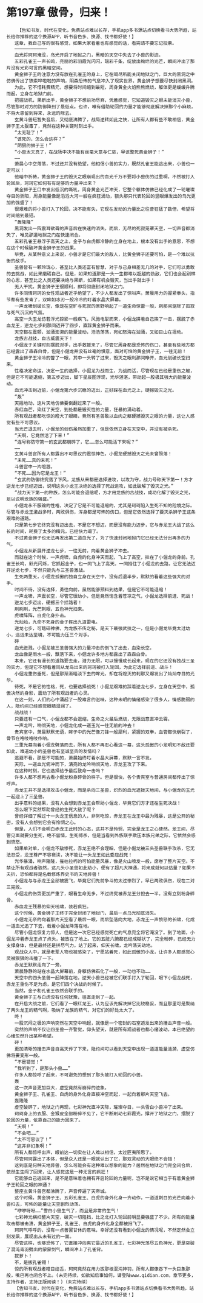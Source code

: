 # 第197章 傲骨，归来！
        【告知书友，时代在变化，免费站点难以长存，手机app多书源站点切换看书大势所趋，站长给你推荐的这个换源APP，听书音色多、换源、找书都好使！】
       这章，我自己写的很有感觉，如果大家看着也有感觉的话，看完请不要忘记投票。
       ————————————
       血光将珂珂淹没，乌光开启了地狱之门，黑暗的天空中失去了小兽的影迹。
       五彩孔雀王一声长鸣，亮丽的彩羽霞光闪闪，瑞彩千条，绽放出绚烂的光芒，瞬间冲出了那片没有光彩可言的黑暗空间。
       黄金狮子王的注意力没有放在孔雀王的身上，它在竭尽所能关闭地狱之门，巨大的黑洞之中仿佛传出了铁索哗啦啦的声响，阴森恐怖的气息冲入了现实世界，黄金狮子想要尽快封闭黑洞。
       为此，它不惜耗费精元，想要将时间缩到最短，周身黄金火焰熊熊燃烧，躯体更是缓缓升腾而起，立身在地狱门前。
       把握战机，果断出手，黄金狮子不想前功尽弃，凭着感觉，它知道毁灭之眼未能消灭小兽，尽管那时对方的防御降到了最低点。也许，唯有借助轮回的力量才能够彻底解决掉那个小麻烦，不将大患留到将来，永远的除去。
       玄黄斗兽短暂失音后，又彻底沸腾了，战局逆转如此之快，让所有人都有些不敢相信，黄金狮子王太狠毒了，竟然在这种关键时刻出手。
       “太无耻了！”
       “该死的，怎么会这样？”
       “阴狠的狮子王！”
       “小兽太天真了，在战场中决不能有丝毫大意与仁慈，早该整死黄金狮子！”
       ……
       萧晨心中空落落，不过还并没有绝望，他相信小兽的实力，既然孔雀王能逃出来，小兽也一定可以！
       他暗中祈祷，黄金狮子王的毁灭之眼崩现出的血光千万不要将小兽伤的过重啊，不然被打入轮回后，珂珂它如何有有足够的力量冲出来？
       黄金狮子王口中发出低沉的嘶吼，周身黄金光芒冲天，它整个躯体仿佛已经化成了一轮璀璨夺目的骄阳，周身能量像是滔滔大河一般在疯狂涌动，额头那只代表轮回的竖眼爆发出的乌光更加的强盛了！
       很艰难的将小兽打入了轮回，决不能有失，它现在发动的力量比之往昔狂猛了数倍，希望将时间缩到最短。
       “轰隆隆”
       黑洞发出一阵震耳欲聋的声音后在快速的消失。而后，无尽的死寂笼罩天空，一切声音都消失了，唯见那道地狱之门在快速闭合。
       五彩孔雀王悬浮于高天之上，金子与白虎都冷静的立身在地上，根本没有出手的意思，不想在这个时候破坏黄金狮子王的战果。
       毕竟，从某种意义上来说，小兽才是它们最大的敌人，比黄金狮子还要可怕，是一个难以抗衡的敌手。
       圣兽皆有一颗玲珑心，甚至比人类还富有智慧，对于与己身相差无几的对手，它们可以勇敢的去挑战，如此来磨砺自己。但是，如果知道那是一头一生都难以超越的劲敌，它们也会起别样的心思，甚至比之人类还要决绝与果断，如果有机会毁灭，当出手就出手！
       无人干扰，黄金狮子王很顺利，即将彻底封闭地狱之门。
       许多同情珂珂的女性观战者近乎绝望了，不少人都发出了惊叫声。萧晨用力的握紧拳头，指节都有些发青了，双眸如冰刃一般冷冷的盯着水晶大屏幕。
       一声龙啸划破长空，像是在空旷与死寂的原野响起了一道生命惊雷一般，刹那间驱除了孤寂与死气沉沉的气氛。
       高空一头玉龙仿若浮光掠影一般疾飞，风驰电掣而来，小倔龙拼着自己挨了一击，摆脱了赤血龙王，逆龙七步刹那间迈开了四步，直踩黄金狮子而来。
       天空都在震颤，汹涌澎湃的能量波动，浩浩荡荡，宛如怒海在汹涌，又如巨山在摇动。
       龙族古战技，自古威震天下！
       小倔龙于关键时刻摆脱对手，出手救援来了，尽管它周身都是恐怖的伤口，甚至有些地方都已经露出了森森白骨，但是小倔龙并没有丝毫的惧意，面对可怕的黄金狮子王，一往无前！
       黄金狮子王冷冷的瞥了一眼，其中一头转了过来，毁灭之眼刹那间睁开，血光划破长空扫来。
       性格决定命运，决定一生的选择，小倔龙为战而生，为战而活，尽管现在已经是重伤之躯，但是它不可能退缩，第五步迈出，脚下星辰图浮现，光华湛湛，带动起一股极其强大的能量波动。
       血光冲击到近前，小倔龙第六步沉稳的迈出，正好踩在血光之上，硬撼毁灭之光。
       “轰”
       天摇地动，这片天地仿佛要倒翻过来了一般。
       赤红血芒，染红了天空，到处都是毁灭性的力量，狂暴的涌动着。
       所有观战者都吃惊的瞪大了眼睛，竟然有圣兽敢以血肉之躯硬撼毁灭之眼的力量，这让人感觉有些不可思议。
       当光芒退去时，小倔龙的创伤虽然加重了，但是依然立身在天空中，并没有被杀死。
       “天啊，它竟然活了下来！”
       “连号称防守第一的玄武都崩碎了，它……怎么可能活下来呢？”
       ……
       玄黄斗兽宫所有人都露出不可思议的震惊神色，小倔龙硬撼毁灭之光未曾殒落！
       “未死……真的未死！”
       斗兽宫中一片喧嚣。
       “不死……因为它是龙王！”
       “玄武的防御终究落了下风，龙族从来都是选择进攻，以攻为守，战力号称天下第一！方才逆龙七步已经迈出，说明这头小龙王决绝的选择了死战进攻，如此破解了毁灭之光。”
       “战力天下第一的种族，怎么可能会退缩呢，方才用龙族的古战技，成功化解了毁灭之光，足以说明龙族的强盛。”
       小倔龙永不服输的性格，决定了它是不可能退缩的，尤其是珂珂陷入生死不知的险境之际。尽管与赤龙王激战多时，两败俱伤，浑身都是可怖的伤口，但是它依然选择了要灭杀狮子王这条艰难的道路。
       只是第七步它终究没有迈出去，不是它不想迈，而是没有能力迈步，它与赤龙王大战了这么长的时间，耗费了太多的精元，已经快力竭了。
       不过黄金狮子也无法再发出第二道血光了，为了快速封闭地狱门它已经无法分出再多的力气。
       小倔龙从新展开逆龙七步，一往无前，向着黄金狮子冲去。
       而就在这个时候，一声虎啸，白虎的化身冲天而起，飞上了高空，拦在了小倔龙的身前。孔雀王长鸣，彩光闪烁，它抓起金子，也一同飞上了高天。一同挡住了小倔龙的去路，让它无法迈开逆龙七步，不然只能先与三圣兽激战。
       生死两重天，小倔龙孤傲的独自立身在天空中，没有后退半步，默默的看着这些强大的对手。
       时间不待，没有选择，勇往向前，虽然能够预料到结果，但是它不可能退缩！
       一声龙啸，声震长空，尽管它很幼小，但是竟然饱含着苍凉之气，小倔龙选择前进、死战！
       逆龙七步迈出，硬撼三个拦路者！
       刷刷刷，光芒刺眼，五色神光扫来。
       虎啸阵阵，白虎化身扑击。
       光灿灿，九命不死身的金子挥出九道雷电。
       逆龙七步，可踏碎神佛，为龙族不传之秘，是天下最强武技之一，但是小倔龙毕竟太过幼小，远远未达至境，不可能力压三个对手。
       砰
       血光迸溅，小倔龙被三圣兽强大的力量冲击的倒飞了出去，血染长空。
       龙血像是雨水一般，飘落下来，小倔龙许多地方都露出了森森白骨。
       本来，它还有漫长的道路要去走，潜力无限，可以慢慢成长起来，现在的它还没有独战三圣的实力，但是它不想看着同从龙岛出来的珂珂被打入轮回，为此它选择前进、战斗！
       小倔龙重伤垂死，但是那渐渐暗淡下去的眸光，却在将熄灭的刹那又爆发出了灿灿夺目的光华。
       待死，不是它的性格，死，也要选择战死！小倔龙艰难的踩着逆龙七步，立身在天空中，孤傲决然的身影，震动了所有观战者的心灵。
       在这一刻，人们的心中涌起了一股难言的滋味，这种未明的情绪感染了很多人，情感脆弱的人，隐约间已经感觉眼睛湿润了。
       战战战！
       只要还有一口气，小倔龙都不会退缩，生命之火最后燃烧，无限战意直冲云霄。
       一声龙吟，响彻天地，小倔龙化成一道玉光一往无前的冲去！
       贵宾室中，萧晨默默无语，眸子中的光芒像刀锋一般犀利，紧握的双拳，血管都快崩裂了，骨节在咯吱咯吱作响。
       三重光幕向着小倔龙劈落而去，所有人都不再忍心看这一幕，这头孤傲的小龙明知不敌还要如此，难道幼小的圣兽也有至诚至贵的友情吗？
       逃避不看，那是不可能的，萧晨始终盯着水晶大屏幕，默默一言不发。
       天际，一道血光俯冲而下，清亮的龙吟响彻天地，赤龙王攻了下来。
       在这种时刻，它也选择给予最后致命一击吗？
       许多人都不想再去看小倔龙粉身碎骨的样子。但是很快，各个贵宾室与普通房间都传出了惊呼声。
       赤龙王并不是选择攻击小倔龙，而是杀向三圣兽，炽烈的血光遮拢天地间，与小倔龙的玉光一起迎上了三圣兽。
       出乎意料的结果，没有人会想到赤龙王会帮助小倔龙，毕竟它们方才还在生死决战！
       怎么眼下突然帮助曾经的生死大敌了呢？
       曾经详细了解过十一头龙王信息的人，非常吃惊，赤龙王在龙王中最为残暴，这是公开的秘密，没有人会想到它会有怜悯之心。
       但是，人们不会明白赤龙王此时的心态，这并不是怜悯，完全是龙王之心使然。龙王间，尽管见面就要分生死，绝不留情，生死搏杀，但是当看到外族联手欺压本族兄弟之际，它依然会感到愤怒。
       如果单对单，小倔龙不敌惨死，赤龙王绝不会理睬，但是小倔龙被三头圣兽联手攻杀，它无法忍受，龙王尊严不容亵渎，决不能让一头龙王如此委屈战死！
       光华暴涌，响声隆隆，摧枯拉朽的可怕能量风暴，像是火山喷发一般，席卷了整片天空。不禁让所有观战者骇然，这几头小圣兽如此幼小，便有了超凡大神通，将来成就何以估量？如果不夭折，恐怕都将是名载修炼界史书的天地异兽！
       小倔龙与与赤龙王全部被震飞，毕竟它们先前争斗的太过惨烈了，早已两败俱伤，现在二对三完败。
       小倔龙的伤势更加严重了，眼看生命无多，不过终究被赤龙王分担去一半，没有立刻粉身碎骨。
       赤血龙王残暴的仰天吼啸，装若疯狂。
       这个时候，黄金狮子王终于完全封闭了地狱门，最后一点乌光彻底消失。
       小倔龙无奈的向着那片天空看了最后一眼，而后坠落向大地，赤龙王一声愤怒的长啸，化成一道血光追了下去，载着小倔龙降落在地。
       尽管小倔龙恢复力惊人，但是这一次它已经感觉死亡的气息完全将它淹没了。到了地面，小倔龙冲着赤龙王点了点头，被放在了地上。它的五脏六腑都已经成糊状了，完全粉碎，已经无力支撑身体，但是最终还是拼尽气力，站了起来，仰天长啸，龙吟荡天动地。
       观战众人中，就是老辈人物也被感染了，宁愿站着死，如此孤傲的小龙，让许多人都感觉心灵被狠狠的击撞了一下。
       赤龙王默默走向了一旁。
       萧晨静静的站在水晶大屏幕前，身躯仿佛石化了一般，一动也不动……
       天空中的四头圣兽一起降落在地，逆天小兽已经被它们联手打入了轮回，眼下小倔龙战死，赤龙王重伤不足为虑，是它们四个决战的时候了。
       当然，金子和孔雀王依然会联手的。
       黄金狮子王与白虎没有任何犹豫，径直走到了一起。
       在开启大战之前，它们看了一眼红龙王，认为应该先解决掉它比较稳妥，而且那里可是聚纳了两头龙王的精气啊，吸纳了龙族的精气，对它们的好处太大了。
       咚！
       一股沉闷之极的声响突然在天空中响起，就像是一个密封的石室透发出来的撞击声音一般。
       突然的声响不仅让四圣兽一齐警觉，仰头望天，就是所有观战者也都心绪波动，本已绝望的心绪忽然升出某种希望。
       砰！
       更加清晰的撞击声音自高天传了下来，隐约间可以看到天空中出现一道道能量涟漪，虚空仿佛将要变形一般。
       “不是错觉！”
       “我听到了，是那头小兽……”
       许多人都惊呼了起来，不可避免的想到了那头被打入轮回的小兽。
       轰
       这一次声音更加巨大，虚空竟然有崩碎的迹象。
       黄金狮子王、孔雀王、白虎的身外化身直接冲空而起，一起向着那片天空飞去。
       轰隆隆
       虚空破碎了，地狱之门再现，七彩神光直冲天际，璀璨夺目，一头雪白小兽冲了出来。
       珂珂身上的衣服、金猴皮全部粉碎不见了，它不断刷动七彩霞光，撑开了地狱之门，摆脱了轮回的力量，依靠自己的能力回来了。
       “天啊！”
       “不会吧……”
       “太不可思议了！”
       “这并非幻象啊！”
       所有人都惊呼出声，眼前这一切实在让人难以相信，太过匪夷所思了。
       尽管珂珂露出了本体，但是众人还是一眼就认出了它，那双灵动的大眼绝不会错！
       这到底是何种天地异兽，怎么可能会有这种难以想象的能力？居然在地狱之门完全闭合后，依然生生闯了回来，让人感觉这是一种无言的疯狂！
       它能够自己逃回来，是不是意味着也拥有开启轮回的力量呢，岂不是说它相当于有着黄金狮子王轮回之眼的神通？
       整座玄黄斗兽宫都沸腾了，声音传遍了天帝城。
       这个时候，黄金狮子王、五彩孔雀王、白虎的身外化身一齐动作，一道道刺目的光芒向着小兽扫去，可怖的能量让天空剧烈动荡。
       “咿咿呀呀……”雪白小兽生气了，而且是非常的生气！
       七彩神光横扫整片天空，破灭一切阻挡，比之北打入轮回前明显要强盛了不少。所有的能量攻击都被击溃，黄金狮子王、孔雀王、白虎的身外化身全都被扫飞了。
       珂珂气呼呼的，没有一点善罢甘休的意味，幸好还没有看到小倔龙的情况呢，不然定然会立刻发飙，展现出从未有过的一面。
       尽管这样，也够恐怖了，它直接冲向离它最近的孔雀王，七彩神光荡尽五色神光，更是突破了混沌青羽劈出的蒙蒙剑气，瞬间冲上了孔雀背。
       拔萝卜！
       不，是拔孔雀翎！
       惊的所有观战者瞠目结舌，珂珂竟然在用力拔那根混沌神羽，所有人都像吞下一头巨象那般，嘴巴再也闭合不上。(未完待续，如欲知后事如何，请登陆www.qidian.com，章节更多，支持作者，支持正版阅读！)（未完待续）
       【告知书友，时代在变化，免费站点难以长存，手机app多书源站点切换看书大势所趋，站长给你推荐的这个换源APP，听书音色多、换源、找书都好使！】